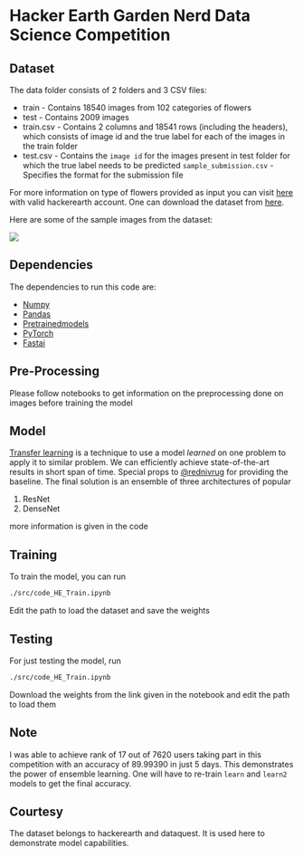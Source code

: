 # Hacker Earth Garden Nerd Data Science Competition



## Dataset

The data folder consists of 2 folders and 3 CSV files:

* train - Contains 18540 images from 102 categories of flowers
* test  - Contains 2009 images
* train.csv - Contains 2 columns and 18541 rows (including the headers), which consists of image id and the true label for each of the images in the train folder
* test.csv - Contains the ```image id``` for the images present in test folder for which the true label needs to be predicted
```sample_submission.csv``` - Specifies the format for the submission file

For more information on type of flowers provided as input you can visit [here](https://www.hackerearth.com/challenges/competitive/garden-nerd-data-science-competition/machine-learning/flower-recognition/) with valid hackerearth account. One can download the dataset from [here](https://he-public-data.s3-ap-southeast-1.amazonaws.com/HE_Challenge_data.zip).

Here are some of the sample images from the dataset:

<img src="images/Capture.PNG">


## Dependencies

The dependencies to run this code are:


*   [Numpy](https://pypi.org/project/numpy/)      
*   [Pandas](https://pypi.org/project/pandas/)
*   [Pretrainedmodels](https://pypi.org/project/pretrainedmodels/)
*   [PyTorch](https://pytorch.org/)
*   [Fastai](https://www.fast.ai/)

## Pre-Processing

Please follow notebooks to get information on the preprocessing done on images before training the model


## Model

[Transfer learning](https://en.wikipedia.org/wiki/Transfer_learning) is a technique to use a model *learned* on one problem to apply it to  similar problem. We can efficiently achieve state-of-the-art results in short span of time. Special props to [@rednivrug](https://github.com/lucky630) for providing the baseline. 
The final solution is an ensemble of three architectures of popular
1. ResNet
2. DenseNet

more information is given in the code

## Training 

To train the model, you can run
```bash
./src/code_HE_Train.ipynb
```
Edit the path to load the dataset and save the weights

## Testing 

For just testing the model, run 
```bash
./src/code_HE_Train.ipynb
```
Download the weights from the link given in the notebook and edit the path to load them

## Note
I was able to achieve rank of 17 out of 7620 users taking part in this competition with an accuracy of 89.99390 in just 5 days. This demonstrates the power of ensemble learning. One will have to re-train ```learn``` and ```learn2``` models to get the final accuracy.

## Courtesy
The dataset belongs to hackerearth and dataquest. It is used here to demonstrate model capabilities.
